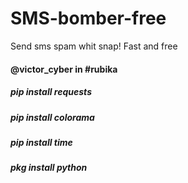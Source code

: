 # SMS-bomber-free
Send sms spam whit snap! Fast and free


<h4>@victor_cyber in #rubika</h4>

<h5>pip install requests</h5>

<h5>pip install colorama</h5>

<h5>pip install time</h5>

<h5>pkg install python</h5>
